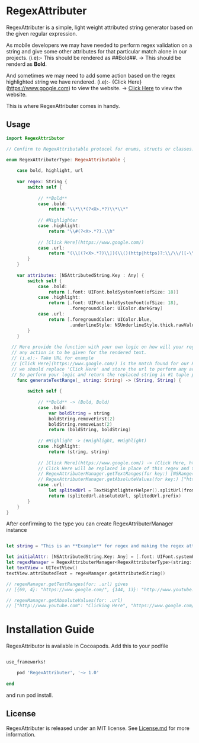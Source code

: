 # RegexAttributer

RegexAttributer is a simple, light weight attributed string generator based on the given regular expression. 

As mobile developers we may have needed to perform regex validation on a string and give some other attributes for that particular match alone in our projects. (i.e):- This should be rendered as ##Bold##. -> This should be renderd as **Bold**.

And sometimes we may need to add some action based on the regex highlighted string we have rendered.
(i.e):- {Click Here}(https://www.google.com) to view the website. -> [Click Here](https://www.google.com) to view the website.

This is where RegexAttributer comes in handy.

## Usage

```swift
import RegexAttributor

// Confirm to RegexAttributable protocol for enums, structs or classes. It should also confirm to Hashable Protocol

enum RegexAttributerType: RegexAttributable {
	
	case bold, highlight, url
	
	var regex: String {
		switch self {
			
			// **Bold**
			case .bold:
				return "\\*\\*(?<X>.*?)\\*\\*"
				
			// #Highlighter
			case .highlight:
				return "\\#(?<X>.*?).\\h"
				
			// [Click Here](https://www.google.com/)
			case .url:
				return "(\\[(?<X>.*?)\\])(\\()(http|https)?:\\/\\/([-\\w\\.]+)+(:\\d+)?(\\/([\\w|\\-\\/_\\.]*(\\?\\S+)?)?)?(\\))"
		}
	}
	
	var attributes: [NSAttributedString.Key : Any] {
		switch self {
			case .bold:
				return [.font: UIFont.boldSystemFont(ofSize: 18)]
			case .highlight:
				return [.font: UIFont.boldSystemFont(ofSize: 18),
						.foregroundColor: UIColor.darkGray]
			case .url:
				return [.foregroundColor: UIColor.blue,
						.underlineStyle: NSUnderlineStyle.thick.rawValue]
		}
	}
	
  // Here provide the function with your own logic on how will your regex matched string should be replaced and what should be the string retrived if 
  // any action is to be given for the rendered text.
  // (i.e):- Take URL for example
  // [Click Here](https://www.google.com/) is the match found for our Regex
  // we should replace 'Click Here' and store the url to perform any action when 'Click Here' is tapped
  // So perform your logic and return the replaced string in #1 tuple parameter and the url in #2 tuple parameter
	func generateTextRange(_ string: String) -> (String, String) {
		
		switch self {
			
			// **Bold** -> (Bold, Bold)
			case .bold:
				var boldString = string
				boldString.removeFirst(2)
				boldString.removeLast(2)
				return (boldString, boldString)
				
			// #Highlight -> (#Highlight, #Highlight)
			case .highlight:
				return (string, string)
			
			// [Click Here](https://www.google.com/) -> (Click Here, https://www.google.com/)
			// Click Here will be replaced in place of this regex and the url will be available in two places
			// RegexAttributerManager.getTextRanges(for key:) [NSRange(location: 0, length: 10): "https://www.google.com/"]
			// RegexAttributerManager.getAbsoluteValues(for key:) ["https://www.google.com/": "Click Here"]
			case .url:
				let splitedUrl = TextHightlighterHelper().splitUrl(from: string)
				return (splitedUrl.absoluteUrl, splitedUrl.prefix)
		}
	}
}
```

After confirming to the type you can create RegexAttributerManager instance

```swift 

let string = "This is an **Example** for regex and making the regex attributed string. [Here](https://www.google.com/) is a link embedded where **clicking on it** revels the Corresponding URL. [Clicking Here](http://www.youtube.com) will reveal another url #Easier_Regex_Management using **RegexAttributer**"

let initialAttr: [NSAttributedString.Key: Any] = [.font: UIFont.systemFont(ofSize: 18), .foregroundColor: UIColor.black]
let regexManager = RegexAttributerManager<RegexAttributerType>(string: string, textHighlightable: [.bold, .url, .highlight], initialAttributes: initialAttr)
let textView = UITextView()
textView.attributedText = regexManager.getAttributedString()

// regexManager.getTextRanges(for: .url) gives
// [{69, 4}: "https://www.google.com/", {144, 13}: "http://www.youtube.com"]

// regexManager.getAbsoluteValues(for: .url)
// ["http://www.youtube.com": "Clicking Here", "https://www.google.com/": "Here"]

```

# Installation Guide

RegexAttributor is available in Cocoapods. Add this to your podfile

```rb

use_frameworks!

	pod 'RegexAttributer', '~> 1.0'
  
end

```

and run pod install.

## License

RegexAttributer is released under an MIT license. See [License.md](https://github.com/rajavijayakumar/RegexAttributer/blob/main/LICENSE) for more information.
